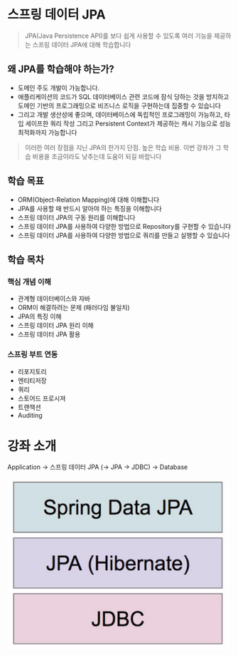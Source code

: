 # 스프링 데이터 JPA
> JPA(Java Persistence API)를 보다 쉽게 사용할 수 있도록 여러 기능을 제공하는 ​스프링 데이터 JPA​에 대해 학습합니다  

## 왜 JPA를 학습해야 하는가?
- 도메인 주도 개발이 가능합니다.
- 애플리케이션의 코드가 SQL 데이터베이스 관련 코드에 잠식 당하는 것을 방지하고 도메인 기반의 프로그래밍으로 비즈니스 로직을 구현하는데 집중할 수 있습니다
- 그리고 개발 생산성에 좋으며, 데이터베이스에 독립적인 프로그래밍이 가능하고, 타입 세이프한 쿼리 작성 그리고 Persistent Context가 제공하는 캐시 기능으로 성능 최적화까지 가능합니다

> 이러한 여러 장점을 지닌 JPA의 한가지 단점. 높은 학습 비용. 이번 강좌가 그 학습 비용을 조금이라도 낮추는데 도움이 되길 바랍니다

## 학습 목표
- ORM(Object-Relation Mapping)에 대해 이해합니다
- JPA를 사용할 때 반드시 알아야 하는 특징을 이해합니다
- 스프링 데이터 JPA의 구동 원리를 이해합니다
- 스프링 데이터 JPA를 사용하여 다양한 방법으로 Repository를 구현할 수 있습니다
- 스프링 데이터 JPA를 사용하여 다양한 방법으로 쿼리를 만들고 실행할 수 있습니다

## 학습 목차
### 핵심 개념 이해
- 관계형 데이터베이스와 자바
- ORM이 해결하려는 문제 (패러다임 불일치)
- JPA의 특징 이해
- 스프링 데이터 JPA 원리 이해
- 스프링 데이터 JPA 활용

### 스프링 부트 연동
- 리포지토리
- 엔티티저장
- 쿼리
- 스토어드 프로시져
- 트랜잭션
- Auditing


# 강좌 소개
Application -> 스프링 데이터 JPA (-> JPA -> JDBC) -> Database  
  
<img src="img/1-1.png" width="500">